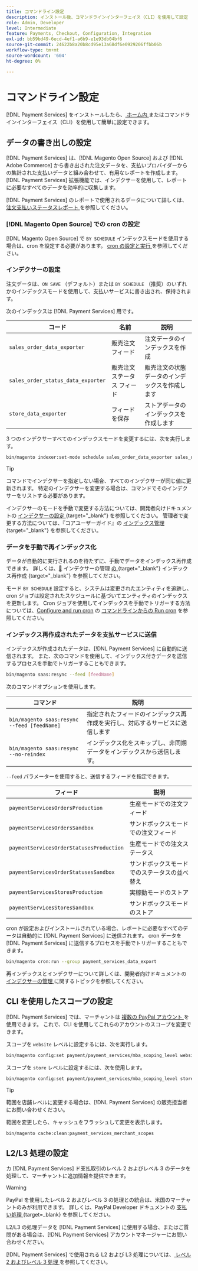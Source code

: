 ```yaml
---
title: コマンドライン設定
description: インストール後、コマンドラインインターフェイス（CLI）を使用して設定  [!DNL Payment Services]  使用できます。
role: Admin, Developer
level: Intermediate
feature: Payments, Checkout, Configuration, Integration
exl-id: bb59bd49-6ecd-4ef1-a6b9-e1e93db04bf6
source-git-commit: 24622b8a20b8cd95e13a68df6e0929206ffbb06b
workflow-type: tm+mt
source-wordcount: '604'
ht-degree: 0%

---
```


# コマンドライン設定

[!DNL Payment Services] をインストールしたら、[ ホーム内 ](payments-home.md) またはコマンドラインインターフェイス（CLI）を使用して簡単に設定できます。

## データの書き出しの設定

[!DNL Payment Services] は、[!DNL Magento Open Source] および [!DNL Adobe Commerce] から書き出された注文データを、支払いプロバイダーからの集計された支払いデータと組み合わせて、有用なレポートを作成します。 [!DNL Payment Services] 拡張機能では、インデクサーを使用して、レポートに必要なすべてのデータを効率的に収集します。

[!DNL Payment Services] のレポートで使用されるデータについて詳しくは、[ 注文支払いステータスレポート ](order-payment-status.md#data-used-in-the-report) を参照してください。

### [!DNL Magento Open Source] での cron の設定

[!DNL Magento Open Source] で `BY SCHEDULE` インデックスモードを使用する場合は、cron を設定する必要があります。 [cron の設定と実行 ](https://experienceleague.adobe.com/ja/docs/commerce-operations/configuration-guide/cli/configure-cron-jobs) を参照してください。

### インデクサーの設定

注文データは、`ON SAVE` （デフォルト）または `BY SCHEDULE` （推奨）のいずれかのインデックスモードを使用して、支払いサービスに書き出され、保持されます。

次のインデックスは [!DNL Payment Services] 用です。

| コード | 名前 | 説明 |
|    ---    |  ---  |  ---  |
| `sales_order_data_exporter` | 販売注文フィード | 注文データのインデックスを作成 |
| `sales_order_status_data_exporter` | 販売注文ステータス フィード | 販売注文の状態データのインデックスを作成します |
| `store_data_exporter` | フィードを保存 | ストアデータのインデックスを作成します |

3 つのインデクサーすべてのインデックスモードを変更するには、次を実行します。

```bash
bin/magento indexer:set-mode schedule sales_order_data_exporter sales_order_status_data_exporter store_data_exporter
```

>[!TIP]
>
>コマンドでインデクサーを指定しない場合、すべてのインデクサーが同じ値に更新されます。 特定のインデクサーを変更する場合は、コマンドでそのインデクサーをリストする必要があります。

インデクサーのモードを手動で変更する方法については、開発者向けドキュメントの [ インデクサーの設定 ](https://experienceleague.adobe.com/ja/docs/commerce-operations/configuration-guide/cli/manage-indexers#configure-indexers){target="_blank"} を参照してください。 管理者で変更する方法については、『コアユーザーガイド』の [ インデックス管理 ](https://experienceleague.adobe.com/ja/docs/commerce-admin/systems/tools/index-management#change-the-index-mode){target="_blank"} を参照してください。

### データを手動で再インデックス化

データが自動的に実行されるのを待たずに、手動でデータをインデックス再作成できます。 詳しくは、[&#128279;](https://experienceleague.adobe.com/ja/docs/commerce-operations/configuration-guide/cli/manage-indexers#reindex) インデクサーの管理 [ の ](https://experienceleague.adobe.com/ja/docs/commerce-operations/configuration-guide/cli/manage-indexers){target="_blank"} インデックス再作成 {target="_blank"} を参照してください。

モード `BY SCHEDULE` 設定すると、システムは変更されたエンティティを追跡し、cron ジョブは設定されたスケジュールに基づいてエンティティのインデックスを更新します。 Cron ジョブを使用してインデックスを手動でトリガーする方法については、[Configure and run cron](https://experienceleague.adobe.com/ja/docs/commerce-operations/configuration-guide/cli/configure-cron-jobs) の [ コマンドラインからの Run cron](https://experienceleague.adobe.com/ja/docs/commerce-operations/configuration-guide/cli/configure-cron-jobs#config-cli-cron-group-run) を参照してください。

### インデックス再作成されたデータを支払サービスに送信

インデックスが作成されたデータは、[!DNL Payment Services] に自動的に送信されます。 また、次のコマンドを使用して、インデックス付きデータを送信するプロセスを手動でトリガーすることもできます。

```bash
bin/magento saas:resync --feed [feedName]
```

次のコマンドオプションを使用します。

| コマンド | 説明 |
|  ---  |  ---  |
| `bin/magento saas:resync --feed [feedName]` | 指定されたフィードのインデックス再作成を実行し、対応するサービスに送信します |
| `bin/magento saas:resync --no-reindex` | インデックス化をスキップし、非同期データをインデックスから送信します。 |

`--feed` パラメーターを使用すると、送信するフィードを指定できます。

| フィード | 説明 |
|  ---  |  ---  |
| `paymentServicesOrdersProduction` | 生産モードでの注文フィード |
| `paymentServicesOrdersSandbox` | サンドボックスモードでの注文フィード |
| `paymentServicesOrderStatusesProduction` | 生産モードでの注文ステータス |
| `paymentServicesOrderStatusesSandbox` | サンドボックスモードでのステータスの並べ替え |
| `paymentServicesStoresProduction` | 実稼動モードのストア |
| `paymentServicesStoresSandbox` | サンドボックスモードのストア |

cron が設定およびインストールされている場合、レポートに必要なすべてのデータは自動的に [!DNL Payment Services] に送信されます。 cron データを [!DNL Payment Services] に送信するプロセスを手動でトリガーすることもできます。

```bash
bin/magento cron:run --group payment_services_data_export
```

再インデックスとインデクサーについて詳しくは、開発者向けドキュメントの [ インデクサーの管理 ](https://experienceleague.adobe.com/ja/docs/commerce-operations/configuration-guide/cli/manage-indexers) に関するトピックを参照してください。

## CLI を使用したスコープの設定

[!DNL Payment Services] では、マーチャントは [ 複数の PayPal アカウント ](settings.md#use-multiple-paypal-accounts) を使用できます。 これで、CLI を使用してこれらのアカウントのスコープを変更できます。

スコープを `website` レベルに設定するには、次を実行します。

```bash
bin/magento config:set payment/payment_services/mba_scoping_level website
```

スコープを `store` レベルに設定するには、次を使用します。

```bash
bin/magento config:set payment/payment_services/mba_scoping_level store
```

>[!TIP]
>
> 範囲を店舗レベルに変更する場合は、[!DNL Payment Services] の販売担当者にお問い合わせください。

範囲を変更したら、キャッシュをフラッシュして変更を表示します。

```bash
bin/magento cache:clean:payment_services_merchant_scopes
```

## L2/L3 処理の設定

カ [!DNL Payment Services] ド支払取引のレベル 2 およびレベル 3 のデータを処理して、マーチャントに追加情報を提供できます。

>[!WARNING]
>
> PayPal を使用したレベル 2 およびレベル 3 の処理との統合は、米国のマーチャントのみが利用できます。 詳しくは、PayPal Developer ドキュメントの [ 支払い処理 ](https://developer.paypal.com/docs/checkout/advanced/processing/){target=_blank} を参照してください。

L2/L3 の処理データを [!DNL Payment Services] に使用する場合、またはご質問がある場合は、[!DNL Payment Services] アカウントマネージャーにお問い合わせください。

[!DNL Payment Services] で使用される L2 および L3 処理については、[ レベル 2 およびレベル 3 処理 ](levels-card-payment-transactions.md) を参照してください。

